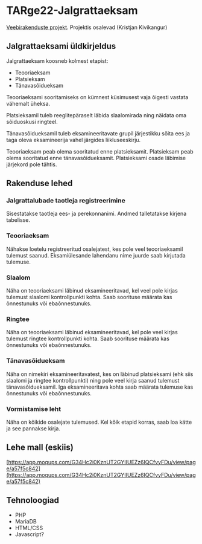 # TARge22-Jalgrattaeksam
[Veebirakenduste projekt](https://github.com/users/kivikangur-tthk/projects/4). Projektis osalevad (Kristjan Kivikangur)

## Jalgrattaeksami üldkirjeldus
Jalgrattaeksam koosneb kolmest etapist:
 - Teooriaeksam
 - Platsieksam
 - Tänavasõidueksam

Teooriaeksami sooritamiseks on kümnest küsimusest vaja õigesti vastata vähemalt üheksa.

Platsieksamil tuleb reeglitepäraselt läbida slaalomirada ning näidata oma sõiduoskusi ringteel.

Tänavasõidueksamil tuleb eksamineeritavate grupil järjestikku sõita ees ja taga oleva eksamineerija vahel järgides liikluseeskirju.

Teooriaeksam peab olema sooritatud enne platsieksamit. Platsieksam peab olema sooritatud enne tänavasõidueksamit. Platsieksami osade läbimise järjekord pole tähtis.

## Rakenduse lehed

### Jalgrattalubade taotleja registreerimine

Sisestatakse taotleja ees- ja perekonnanimi. Andmed talletatakse kirjena tabelisse.

### Teooriaeksam

Nähakse loetelu registreeritud osalejatest, kes pole veel teooriaeksamil tulemust saanud.
Eksamiülesande lahendanu nime juurde saab kirjutada tulemuse.

### Slaalom

Näha on teooriaeksami läbinud eksamineeritavad, kel veel pole kirjas tulemust slaalomi kontrollpunkti kohta. Saab soorituse määrata kas õnnestunuks või ebaõnnestunuks.

### Ringtee

Näha on teooriaeksami läbinud eksamineeritavad, kel pole veel kirjas tulemust ringtee kontrollpunkti kohta. Saab soorituse määrata kas õnnestunuks või ebaõnnestunuks.

### Tänavasõidueksam

Näha on nimekiri eksamineeritavatest, kes on läbinud platsieksami (ehk siis slaalomi ja ringtee kontrollpunkti) ning pole veel kirja saanud tulemust tänavasõidueksamil. Iga eksamineeritava kohta saab määrata tulemuse kas õnnestunuks või ebaõnnestunuks.

### Vormistamise leht

Näha on kõikide osalejate tulemused. Kel kõik etapid korras, saab loa kätte ja see pannakse kirja.

## Lehe mall (eskiis)

[https://app.moqups.com/G34Hc2i0KznUT2GYIIUEZz6IQCfvyFDu/view/page/a57f5c842](https://app.moqups.com/G34Hc2i0KznUT2GYIIUEZz6IQCfvyFDu/view/page/a57f5c842)

## Tehnoloogiad
 - PHP
 - MariaDB
 - HTML/CSS
 - Javascript?
